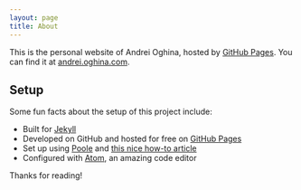 ```yaml
---
layout: page
title: About
---
```


This is the personal website of Andrei Oghina, hosted by [GitHub Pages](http://pages.github.com). You can find it at [andrei.oghina.com](http://andrei.oghina.com).

## Setup

Some fun facts about the setup of this project include:

* Built for [Jekyll](http://jekyllrb.com)
* Developed on GitHub and hosted for free on [GitHub Pages](https://pages.github.com)
* Set up using [Poole](https://github.com/poole/poole) and [this nice how-to article](http://joshualande.com/jekyll-github-pages-poole/)
* Configured with [Atom](http://atom.io), an amazing code editor

Thanks for reading!
